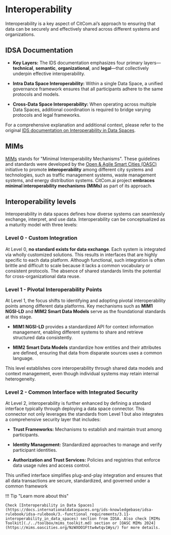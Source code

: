 # Interoperability
Interoperability is a key aspect of CitCom.ai’s approach to ensuring that data can be securely and effectively shared across different systems and organizations. 

## IDSA Documentation

- **Key Layers:** The IDS documentation emphasizes four primary layers—**technical**, **semantic**, **organizational**, and **legal**—that collectively underpin effective interoperability.

- **Intra Data Space Interoperability:** Within a single Data Space, a unified governance framework ensures that all participants adhere to the same protocols and models.

- **Cross-Data Space Interoperability:** When operating across multiple Data Spaces, additional coordination is required to bridge varying protocols and legal frameworks.

For a comprehensive explanation and additional context, please refer to the original [IDS documentation on Interoperability in Data Spaces](https://docs.internationaldataspaces.org/ids-knowledgebase/idsa-rulebook/idsa-rulebook/3.-functional_requirements/3.11-interoperability_in_data_spaces).

## MIMs
[MIMs](https://mims.oascities.org/NzWXOO1Fttw4wtqv1Wys/) stands for "Minimal Interoperability Mechanisms". These guidelines and standards were developed by the [Open & Agile Smart Cities (OASC)](https://oascities.org/) initiative to promote **interoperability** among different city systems and technologies, such as traffic management systems, waste management systems, and energy distribution systems. CitCom.ai project **embraces minimal interoperability mechanisms (MIMs)** as part of its approach. 

## Interoperability levels
Interoperability in data spaces defines how diverse systems can seamlessly exchange, interpret, and use data. Interoperability can be conceptualized as a maturity model with three levels:

### Level 0 - Custom Integration
At Level 0, **no standard exists for data exchange**. Each system is integrated via wholly customized solutions. This results in interfaces that are highly specific to each data platform. Although functional, such integration is often brittle and difficult to scale because it lacks a common vocabulary or consistent protocols. The absence of shared standards limits the potential for cross-organizational data reuse.

### Level 1 - Pivotal Interoperability Points
At Level 1, the focus shifts to identifying and adopting pivotal interoperability points among different data platforms. Key mechanisms such as **MIM1 NGSI-LD** and **MIM2 Smart Data Models** serve as the foundational standards at this stage.

- **MIM1 NGSI-LD** provides a standardized API for context information management, enabling different systems to share and retrieve structured data consistently.

- **MIM2 Smart Data Models** standardize how entities and their attributes are defined, ensuring that data from disparate sources uses a common language.

This level establishes core interoperability through shared data models and context management, even though individual systems may retain internal heterogeneity. 

### Level 2 - Common Interface with Integrated Security
At Level 2, interoperability is further enhanced by defining a standard interface typically through deploying a data space connector. This connector not only leverages the standards from Level 1 but also integrates a comprehensive security layer that includes:

- **Trust Frameworks:** Mechanisms to establish and maintain trust among participants.

- **Identity Management:** Standardized approaches to manage and verify participant identities.

- **Authorization and Trust Services:** Policies and registries that enforce data usage rules and access control.

This unified interface simplifies plug-and-play integration and ensures that all data transactions are secure, standardized, and governed under a common framework

!!! Tip "Learn more about this"

    Check [Interoperability in Data Spaces](https://docs.internationaldataspaces.org/ids-knowledgebase/idsa-rulebook/idsa-rulebook/3.-functional_requirements/3.11-interoperability_in_data_spaces) section from IDSA. Also check [MIMs Toolkit](./../toolbox/mims_toolkit.md) section or [OASC MIMs 2024](https://mims.oascities.org/NzWXOO1Fttw4wtqv1Wys/) for more details.
